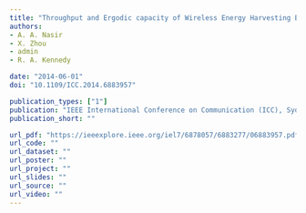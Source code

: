 ```yaml
---
title: "Throughput and Ergodic capacity of Wireless Energy Harvesting Based DF Relaying Network"
authors:
- A. A. Nasir
- X. Zhou
- admin
- R. A. Kennedy

date: "2014-06-01"
doi: "10.1109/ICC.2014.6883957"

publication_types: ["1"]
publication: "IEEE International Conference on Communication (ICC), Sydney, Australia"
publication_short: ""

url_pdf: "https://ieeexplore.ieee.org/iel7/6878057/6883277/06883957.pdf"
url_code: ""
url_dataset: ""
url_poster: ""
url_project: ""
url_slides: ""
url_source: ""
url_video: ""
---
```

